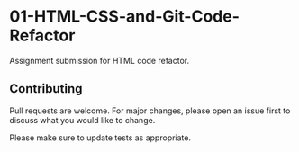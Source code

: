 # 01-HTML-CSS-and-Git-Code-Refactor

Assignment submission for HTML code refactor.

## Contributing
Pull requests are welcome. For major changes, please open an issue first to discuss what you would like to change.

Please make sure to update tests as appropriate.

